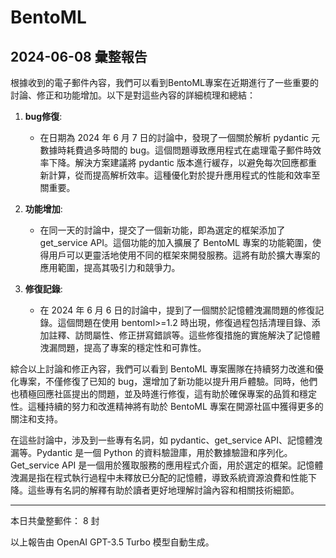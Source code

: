 # BentoML

## 2024-06-08 彙整報告

根據收到的電子郵件內容，我們可以看到BentoML專案在近期進行了一些重要的討論、修正和功能增加。以下是對這些內容的詳細梳理和總結：



1. **bug修復**:

   - 在日期為 2024 年 6 月 7 日的討論中，發現了一個關於解析 pydantic 元數據時耗費過多時間的 bug。這個問題導致應用程式在處理電子郵件時效率下降。解決方案建議將 pydantic 版本進行緩存，以避免每次回應都重新計算，從而提高解析效率。這種優化對於提升應用程式的性能和效率至關重要。



2. **功能增加**:

   - 在同一天的討論中，提交了一個新功能，即為選定的框架添加了 get_service API。這個功能的加入擴展了 BentoML 專案的功能範圍，使得用戶可以更靈活地使用不同的框架來開發服務。這將有助於擴大專案的應用範圍，提高其吸引力和競爭力。



3. **修復記錄**:

   - 在 2024 年 6 月 6 日的討論中，提到了一個關於記憶體洩漏問題的修復記錄。這個問題在使用 bentoml>=1.2 時出現，修復過程包括清理目錄、添加註釋、訪問屬性、修正拼寫錯誤等。這些修復措施的實施解決了記憶體洩漏問題，提高了專案的穩定性和可靠性。



綜合以上討論和修正內容，我們可以看到 BentoML 專案團隊在持續努力改進和優化專案，不僅修復了已知的 bug，還增加了新功能以提升用戶體驗。同時，他們也積極回應社區提出的問題，並及時進行修復，這有助於確保專案的品質和穩定性。這種持續的努力和改進精神將有助於 BentoML 專案在開源社區中獲得更多的關注和支持。



在這些討論中，涉及到一些專有名詞，如 pydantic、get_service API、記憶體洩漏等。Pydantic 是一個 Python 的資料驗證庫，用於數據驗證和序列化。Get_service API 是一個用於獲取服務的應用程式介面，用於選定的框架。記憶體洩漏是指在程式執行過程中未釋放已分配的記憶體，導致系統資源浪費和性能下降。這些專有名詞的解釋有助於讀者更好地理解討論內容和相關技術細節。



---



本日共彙整郵件： 8 封



以上報告由 OpenAI GPT-3.5 Turbo 模型自動生成。